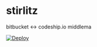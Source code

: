 stirlitz
========

bitbucket &lt;-> codeship.io middlema

[![Deploy](https://www.herokucdn.com/deploy/button.png)](https://heroku.com/deploy)
